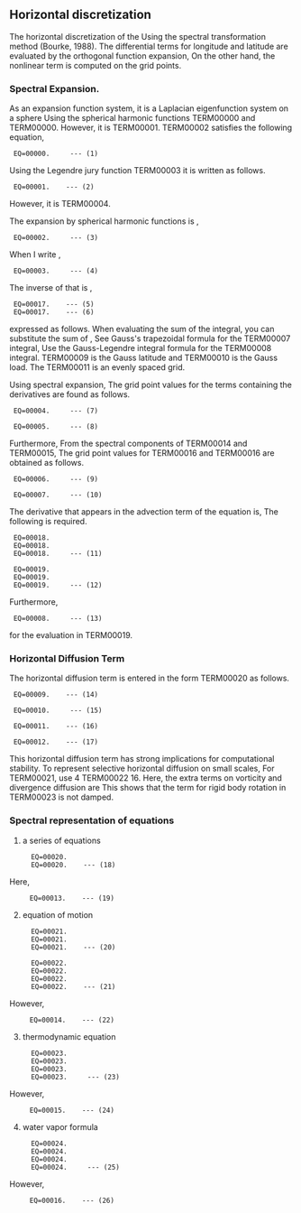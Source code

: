 ## Horizontal discretization

The horizontal discretization of the
Using the spectral transformation method (Bourke, 1988).
The differential terms for longitude and latitude are evaluated by the orthogonal function expansion,
On the other hand, the nonlinear term is computed on the grid points.

### Spectral Expansion.

As an expansion function system, it is a Laplacian eigenfunction system on a sphere
Using the spherical harmonic functions TERM00000 and TERM00000.
However, it is TERM00001.
TERM00002 satisfies the following equation,

     EQ=00000.     --- (1)

Using the Legendre jury function TERM00003 it is written as follows.

     EQ=00001.    --- (2)

However, it is TERM00004.

The expansion by spherical harmonic functions is ,

     EQ=00002.     --- (3)

When I write ,

     EQ=00003.     --- (4)

The inverse of that is ,

     EQ=00017.    --- (5)
     EQ=00017.    --- (6)

expressed as follows.
When evaluating the sum of the integral, you can substitute the sum of ,
See Gauss's trapezoidal formula for the TERM00007 integral,
Use the Gauss-Legendre integral formula for the TERM00008 integral.
TERM00009 is the Gauss latitude and TERM00010 is the Gauss load.
The TERM00011 is an evenly spaced grid.

Using spectral expansion,
The grid point values for the terms containing the derivatives are found as follows.

     EQ=00004.     --- (7)

     EQ=00005.     --- (8)

Furthermore,
From the spectral components of TERM00014 and TERM00015,
The grid point values for TERM00016 and TERM00016 are obtained as follows.

     EQ=00006.     --- (9)

     EQ=00007.     --- (10)

The derivative that appears in the advection term of the equation is,
The following is required.

     EQ=00018.
     EQ=00018.
     EQ=00018.     --- (11)

     EQ=00019.
     EQ=00019.
     EQ=00019.     --- (12)

Furthermore,

     EQ=00008.     --- (13)

for the evaluation in TERM00019.

### Horizontal Diffusion Term

The horizontal diffusion term is entered in the form TERM00020 as follows.

     EQ=00009.    --- (14)

     EQ=00010.     --- (15)

     EQ=00011.    --- (16)

     EQ=00012.    --- (17)

This horizontal diffusion term has strong implications for computational stability.
To represent selective horizontal diffusion on small scales,
For TERM00021, use 4 TERM00022 16.
Here, the extra terms on vorticity and divergence diffusion are
This shows that the term for rigid body rotation in TERM00023 is not damped.

### Spectral representation of equations

1. a series of equations

         EQ=00020.
         EQ=00020.    --- (18)

 Here,

         EQ=00013.    --- (19)

2. equation of motion

         EQ=00021.
         EQ=00021.
         EQ=00021.    --- (20)

         EQ=00022.
         EQ=00022.
         EQ=00022.
         EQ=00022.    --- (21)

 However,

         EQ=00014.    --- (22)

3. thermodynamic equation

         EQ=00023.
         EQ=00023.
         EQ=00023.
         EQ=00023.     --- (23)

 However,

         EQ=00015.    --- (24)

4. water vapor formula

         EQ=00024.
         EQ=00024.
         EQ=00024.
         EQ=00024.     --- (25)

 However,

         EQ=00016.    --- (26)